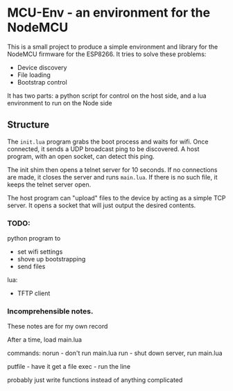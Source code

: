 # MCU-Env - an environment for the NodeMCU
This is a small project to produce a simple environment and library for the NodeMCU firmware
for the ESP8266. It tries to solve these problems:

* Device discovery
* File loading
* Bootstrap control

It has two parts: a python script for control on the host side, and a lua environment
to run on the Node side


## Structure
The `init.lua` program grabs the boot process and waits for wifi. Once connected,
it sends a UDP broadcast ping to be discovered. A host program, with an open socket,
can detect this ping.

The init shim then opens a telnet server for 10 seconds. If no connections are made, it
closes the server and runs `main.lua`. If there is no such file, it keeps the telnet
server open.

The host program can "upload" files to the device by acting as a simple TCP server. It
opens a socket that will just output the desired contents. 
### TODO:
python program to
- set wifi settings
- shove up bootstrapping
- send files

lua:
- TFTP client



### Incomprehensible notes.
These notes are for my own record

After a time, load main.lua

commands:
norun - don't run main.lua
run - shut down server, run main.lua

putfile <name> <addr> - have it get a file
exec <line> - run the line

probably just write functions instead of anything complicated

